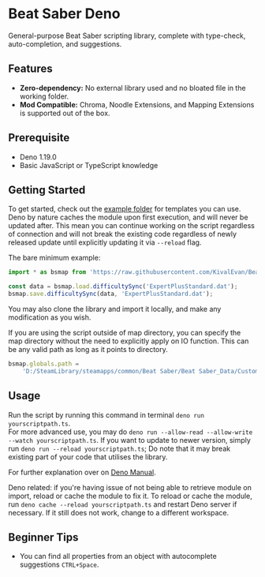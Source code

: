 # Beat Saber Deno

General-purpose Beat Saber scripting library, complete with type-check, auto-completion, and suggestions.

## Features

-   **Zero-dependency:** No external library used and no bloated file in the working folder.
-   **Mod Compatible:** Chroma, Noodle Extensions, and Mapping Extensions is supported out of the box.

## Prerequisite

-   Deno 1.19.0
-   Basic JavaScript or TypeScript knowledge

## Getting Started

To get started, check out the [example folder](https://github.com/KivalEvan/BeatSaber-MappingScript/tree/main/deno/example) for templates you can use.
Deno by nature caches the module upon first execution, and will never be updated after. This mean you can continue working on the script regardless of connection and will not break the existing code regardless of newly released update until explicitly updating it via `--reload` flag.

The bare minimum example:

```ts
import * as bsmap from 'https://raw.githubusercontent.com/KivalEvan/BeatSaber-MappingScript/main/deno/mod.ts';

const data = bsmap.load.difficultySync('ExpertPlusStandard.dat');
bsmap.save.difficultySync(data, 'ExpertPlusStandard.dat');
```

You may also clone the library and import it locally, and make any modification as you wish.

If you are using the script outside of map directory, you can specify the map directory without the need to explicitly apply on IO function. This can be any valid path as long as it points to directory.

```ts
bsmap.globals.path =
    'D:/SteamLibrary/steamapps/common/Beat Saber/Beat Saber_Data/CustomWIPLevels/YOUR_MAP_FOLDER/';
```

## Usage

Run the script by running this command in terminal `deno run yourscriptpath.ts`.  
For more advanced use, you may do `deno run --allow-read --allow-write --watch yourscriptpath.ts`.
If you want to update to newer version, simply run `deno run --reload yourscriptpath.ts`; Do note that it may break existing part of your code that utilises the library.

For further explanation over on [Deno Manual](https://deno.land/manual).

Deno related: if you're having issue of not being able to retrieve module on import, reload or cache the module to fix it. To reload or cache the module, run `deno cache --reload yourscriptpath.ts` and restart Deno server if necessary. If it still does not work, change to a different workspace.

## Beginner Tips

-   You can find all properties from an object with autocomplete suggestions `CTRL+Space`.
